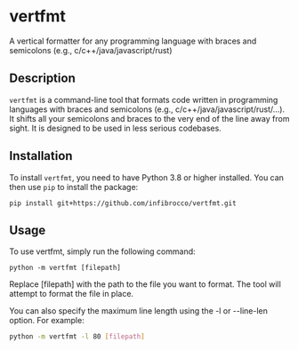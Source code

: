 # vertfmt

A vertical formatter for any programming language with braces and semicolons (e.g., c/c++/java/javascript/rust)

## Description

`vertfmt` is a command-line tool that formats code written in programming languages with braces and semicolons (e.g., c/c++/java/javascript/rust/...). It shifts all your semicolons and braces to the very end of the line away from sight. It is designed to be used in less serious codebases.

## Installation

To install `vertfmt`, you need to have Python 3.8 or higher installed. You can then use `pip` to install the package:

```shell
pip install git+https://github.com/infibrocco/vertfmt.git
```

## Usage
To use vertfmt, simply run the following command:
```shell
python -m vertfmt [filepath]
```

Replace [filepath] with the path to the file you want to format. The tool will attempt to format the file in place.

You can also specify the maximum line length using the -l or --line-len option. For example:

```sh
python -m vertfmt -l 80 [filepath]
```

